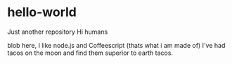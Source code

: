 # hello-world
Just another repository
Hi humans

blob here, I like node.js and Coffeescript (thats what i am made of)
I've had tacos on the moon and find them superior to earth tacos.
